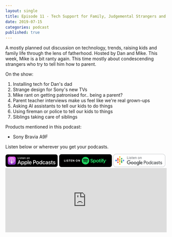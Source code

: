 ```yaml
---
layout: single
title: Episode 11 - Tech Support for Family, Judgemental Strangers and Parent-Teacher Interviews
date: 2019-07-15
categories: podcast
published: true
---
```


A mostly planned out discussion on technology, trends, raising kids and family life through the lens of fatherhood. Hosted by Dan and Mike. This week, Mike is a bit ranty again. This time mostly about condescending strangers who try to tell him how to parent.

On the show:
1. Installing tech for Dan's dad
2. Strange design for Sony's new TVs
3. Mike rant on getting patronised for.. being a parent?
4. Parent teacher interviews make us feel like we're real grown-ups
5. Asking AI assistants to tell our kids to do things
6. Using fireman or police to tell our kids to things
7. Siblings taking care of siblings

Products mentioned in this podcast:
* Sony Bravia A9F



Listen below or wherever you get your podcasts.

<a href="https://itunes.apple.com/au/podcast/ordinary-dads/id1455441874">
<img src="/assets/images/ApplePod.jpg"></a>

<a href="https://open.spotify.com/show/5u6qyzeOUh3gIfsuNpjJTj">
<img src="/assets/images/Spotify.png"></a>

<a href="https://www.google.com/podcasts?feed=aHR0cHM6Ly9yc3Mud2hvb3Noa2FhLmNvbS9yc3MvcG9kY2FzdC9pZC82MjMz">
<img src="/assets/images/google_podcasts164.png"></a>


<iframe width="100%" height="200" src="https://player.whooshkaa.com/player/episode/id/396376?visual=true&sharing=true" frameborder="0" style="width: 100%; height: 200px"></iframe>
